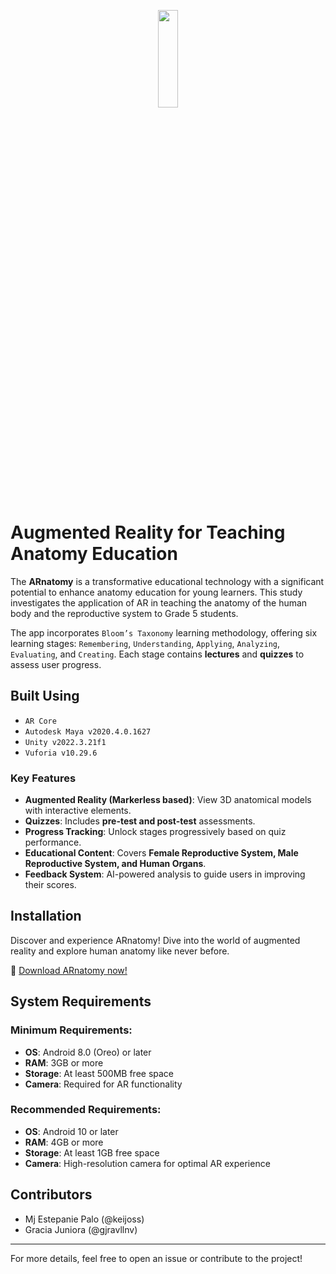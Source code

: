 <p align="center" width="100%">
    <img src="https://drive.google.com/uc?export=view&id=1AIEy6GEm9iMjofjI_5fUI_JrKm_q8DnV" width="25%" height="20%"/>
</p>

# Augmented Reality for Teaching Anatomy Education

The **ARnatomy** is a transformative educational technology with a significant potential to enhance anatomy education for young learners. This study investigates the application of AR in teaching the anatomy of the human body and the reproductive system to Grade 5 students.

The app incorporates ```Bloom’s Taxonomy``` learning methodology, offering six learning stages: ```Remembering```, ```Understanding```, ```Applying```, ```Analyzing```, ```Evaluating```, and ```Creating```. Each stage contains **lectures** and **quizzes** to assess user progress.

## Built Using
- ```AR Core```
- ```Autodesk Maya v2020.4.0.1627```
- ```Unity v2022.3.21f1```
- ```Vuforia v10.29.6```
  
### Key Features
- **Augmented Reality (Markerless based)**: View 3D anatomical models with interactive elements.
- **Quizzes**: Includes **pre-test and post-test** assessments.
- **Progress Tracking**: Unlock stages progressively based on quiz performance.
- **Educational Content**: Covers **Female Reproductive System, Male Reproductive System, and Human Organs**.
- **Feedback System**: AI-powered analysis to guide users in improving their scores.
  
## Installation
Discover and experience ARnatomy! Dive into the world of augmented reality and explore human anatomy like never before.

🔗 [Download ARnatomy now!](https://www.mediafire.com/file/0otybdau3acpg40/ARnatomy.apk/file)

## System Requirements
### Minimum Requirements:
- **OS**: Android 8.0 (Oreo) or later
- **RAM**: 3GB or more
- **Storage**: At least 500MB free space
- **Camera**: Required for AR functionality

### Recommended Requirements:
- **OS**: Android 10 or later
- **RAM**: 4GB or more
- **Storage**: At least 1GB free space
- **Camera**: High-resolution camera for optimal AR experience

## Contributors
- Mj Estepanie Palo (@keijoss)
- Gracia Juniora (@gjravllnv)

---
For more details, feel free to open an issue or contribute to the project!

